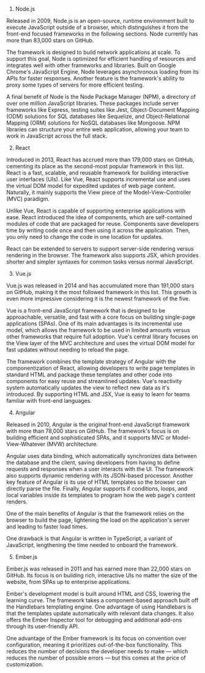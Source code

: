 1. Node.js

Released in 2009, Node.js is an open-source, runtime environment built to execute JavaScript outside of a browser, which distinguishes it from the front-end focused frameworks in the following sections. Node currently has more than 83,000 stars on GitHub.

The framework is designed to build network applications at scale. To support this goal, Node is optimized for efficient handling of resources and integrates well with other frameworks and libraries. Built on Google Chrome's JavaScript Engine, Node leverages asynchronous loading from its APIs for faster responses. Another feature is the framework's ability to proxy some types of servers for more efficient testing.

A final benefit of Node is the Node Package Manager (NPM), a directory of over one million JavaScript libraries. These packages include server frameworks like Express, testing suites like Jest, Object-Document Mapping (ODM) solutions for SQL databases like Sequelize, and Object-Relational Mapping (ORM) solutions for NoSQL databases like Mongoose. NPM libraries can structure your entire web application, allowing your team to work in JavaScript across the full stack.

2. React

Introduced in 2013, React has accrued more than 179,000 stars on GitHub, cementing its place as the second-most popular framework in this list. React is a fast, scalable, and reusable framework for building interactive user interfaces (UIs). Like Vue, React supports incremental use and uses the virtual DOM model for expedited updates of web page content. Naturally, it mainly supports the View piece of the Model-View-Controller (MVC) paradigm.

Unlike Vue, React is capable of supporting enterprise applications with ease. React introduced the idea of components, which are self-contained modules of code that are packaged for reuse. Components save developers time by writing code once and then using it across the application. Then, you only need to change the code in one location for updates.

React can be extended to servers to support server-side rendering versus rendering in the browser. The framework also supports JSX, which provides shorter and simpler syntaxes for common tasks versus normal JavaScript.

3. Vue.js

Vue.js was released in 2014 and has accumulated more than 191,000 stars on GitHub, making it the most followed framework in this list. This growth is even more impressive considering it is the newest framework of the five.

Vue is a front-end JavaScript framework that is designed to be approachable, versatile, and fast with a core focus on building single-page applications (SPAs). One of its main advantages is its incremental use model, which allows the framework to be used in limited amounts versus other frameworks that require full adoption. Vue's central library focuses on the View layer of the MVC architecture and uses the virtual DOM model for fast updates without needing to reload the page.

The framework combines the template strategy of Angular with the componentization of React, allowing developers to write page templates in standard HTML and package these templates and other code into components for easy reuse and streamlined updates. Vue's reactivity system automatically updates the view to reflect new data as it's introduced. By supporting HTML and JSX, Vue is easy to learn for teams familiar with front-end languages.

4. Angular

Released in 2010, Angular is the original front-end JavaScript framework with more than 78,000 stars on GitHub. The framework's focus is on building efficient and sophisticated SPAs, and it supports MVC or Model-View-Whatever (MVW) architecture.

Angular uses data binding, which automatically synchronizes data between the database and the client, saving developers from having to define requests and responses when a user interacts with the UI. The framework also supports dynamic rendering with its JSON-based processor. Another key feature of Angular is its use of HTML templates so the browser can directly parse the file. Finally, Angular supports if conditions, loops, and local variables inside its templates to program how the web page's content renders.

One of the main benefits of Angular is that the framework relies on the browser to build the page, lightening the load on the application's server and leading to faster load times.

One drawback is that Angular is written in TypeScript, a variant of JavaScript, lengthening the time needed to onboard the framework.

5. Ember.js

Ember.js was released in 2011 and has earned more than 22,000 stars on GitHub. Its focus is on building rich, interactive UIs no matter the size of the website, from SPAs up to enterprise applications.

Ember's development model is built around HTML and CSS, lowering the learning curve. The framework takes a component-based approach built off the Handlebars templating engine. One advantage of using Handlebars is that the templates update automatically with relevant data changes. It also offers the Ember Inspector tool for debugging and additional add-ons through its user-friendly API.

One advantage of the Ember framework is its focus on convention over configuration, meaning it prioritizes out-of-the-box functionality. This reduces the number of decisions the developer needs to make — which reduces the number of possible errors — but this comes at the price of customization.

